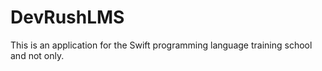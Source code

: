 # DevRushLMS
This is an application for the Swift programming language training school and not only.
